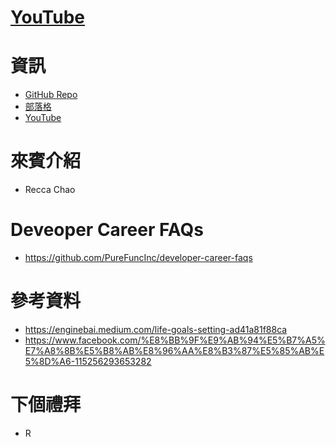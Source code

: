# [YouTube]()

# 資訊
* [GitHub Repo](https://github.com/PureFuncInc/purefunc-cafe)
* [部落格](https://purefunc.net/articles/pure-func-cafe)
* [YouTube](https://www.youtube.com/watch?v=N5GzZfXg5z0)

# 來賓介紹
* Recca Chao

# Deveoper Career FAQs
* https://github.com/PureFuncInc/developer-career-faqs

# 參考資料
* https://enginebai.medium.com/life-goals-setting-ad41a81f88ca
* https://www.facebook.com/%E8%BB%9F%E9%AB%94%E5%B7%A5%E7%A8%8B%E5%B8%AB%E8%96%AA%E8%B3%87%E5%85%AB%E5%8D%A6-115256293653282

# 下個禮拜
* R

